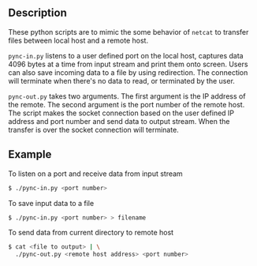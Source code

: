 ## Description

These python scripts are to mimic the some behavior of `netcat` to transfer files between local host and a remote host.

`pync-in.py` listens to a user defined port on the local host, captures data 4096 bytes at a time from input stream and print them onto screen. Users can also save incoming data to a file by using redirection. The connection will terminate when there's no data to read, or terminated by the user.

`pync-out.py` takes two arguments. The first argument is the IP address of the remote. The second argument is the port number of the remote host. The script makes the socket connection based on the user defined IP address and port number and send data to output stream. When the transfer is over the socket connection will terminate.

## Example

To listen on a port and receive data from input stream

```bash
$ ./pync-in.py <port number>
```

To save input data to a file

```bash
$ ./pync-in.py <port number> > filename
```

To send data from current directory to remote host

```bash
$ cat <file to output> | \
  ./pync-out.py <remote host address> <port number>
```
